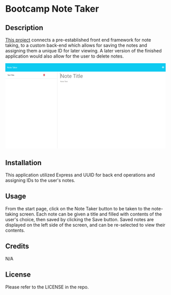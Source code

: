 # Bootcamp Note Taker

## Description

[This project](https://peaceful-sea-14782.herokuapp.com/) connects a pre-established front end framework for note taking, to a custom back-end which allows for saving the notes and assigning them a unique ID for later viewing. A later version of the finished application would also allow for the user to delete notes.

![Note taker application](./public/assets/deployment.PNG)

## Installation

This application utilized Express and UUID for back end operations and assigning IDs to the user's notes.

## Usage

From the start page, click on the Note Taker button to be taken to the note-taking screen. Each note can be given a title and filled with contents of the user's choice, then saved by clicking the Save button. Saved notes are displayed on the left side of the screen, and can be re-selected to view their contents.

## Credits

N/A

## License

Please refer to the LICENSE in the repo.
